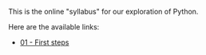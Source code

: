 This is the online "syllabus" for our exploration of Python.

Here are the available links:
- [01 - First steps](first_steps.html)
